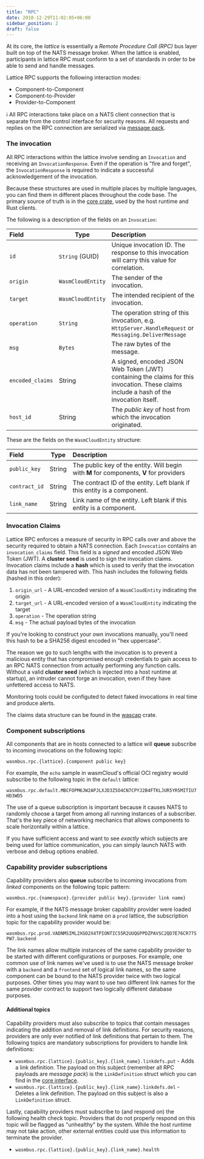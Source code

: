 ```yaml
---
title: "RPC"
date: 2018-12-29T11:02:05+06:00
sidebar_position: 2
draft: false
---
```


At its core, the _lattice_ is essentially a _Remote Procedure Call (RPC)_ bus layer built on top of the NATS message broker. When the lattice
is enabled, participants in lattice RPC must conform to a set of standards in order to be able to send and handle messages.

Lattice RPC supports the following interaction modes:

- Component-to-Component
- Component-to-Provider
- Provider-to-Component

ℹ️ All RPC interactions take place on a NATS client connection that is separate from the control interface for security reasons. All requests and replies on the RPC connection are serialized via [message pack](https://msgpack.org/index.html).

### The invocation

All RPC interactions within the lattice involve sending an `Invocation` and receiving an `InvocationResponse`. Even
if the operation is "fire and forget", the `InvocationResponse` is required to indicate a successful acknowledgement of the invocation.

Because these structures are used in multiple places by multiple languages, you can find them in different places throughout the code base. The primary source of truth is in the [core crate](https://github.com/wasmCloud/wasmCloud/blob/main/crates/core/src/lib.rs), used by the host runtime and Rust clients.

The following is a description of the fields on an `Invocation`:

| Field | Type | Description |
| :--- | --- | :--- |
| `id` | `String` (GUID) | Unique invocation ID. The response to this invocation will carry this value for correlation. |
| `origin` | `WasmCloudEntity` | The sender of the invocation. |
| `target` | `WasmCloudEntity` | The intended recipient of the invocation. |
| `operation` | `String` | The operation string of this invocation, e.g. `HttpServer.HandleRequest` or `Messaging.DeliverMessage` |
| `msg` | `Bytes` | The raw bytes of the message. |
| `encoded_claims` | String | A signed, encoded JSON Web Token (JWT) containing the claims for this invocation. These claims include a hash of the invocation itself. |
| `host_id` | String | The _public key_ of host from which the invocation originated. |

These are the fields on the `WasmCloudEntity` structure:

| Field | Type | Description |
| :--- | --- | :--- |
| `public_key` | String | The public key of the entity. Will begin with **M** for components, **V** for providers |
| `contract_id` | String | The contract ID of the entity. Left blank if this entity is a component. |
| `link_name` | String | Link name of the entity. Left blank if this entity is a component. |

### Invocation Claims

Lattice RPC enforces a measure of security in RPC calls over and above the security required to obtain a NATS connection. Each `Invocation` contains an `invocation_claims` field. This field is a _signed_ and encoded JSON Web Token (JWT). A **cluster seed** is used to sign the invocation claims. Invocation claims include a **hash** which is used to verify that the invocation data has not been tampered with. This hash includes the following fields (hashed in this order):

1. `origin_url` - A URL-encoded version of a `WasmCloudEntity` indicating the origin
1. `target_url` - A URL-encoded version of a `WasmCloudEntity` indicating the target
1. `operation` - The operation string
1. `msg` - The actual payload bytes of the invocation

If you're looking to construct your own invocations manually, you'll need this hash to be a SHA256 digest encoded in "hex uppercase".

The reason we go to such lengths with the invocation is to prevent a malicious entity that has compromised enough credentials to gain access to an RPC NATS connection from actually performing any function calls. Without a valid **cluster seed** (which is injected into a host runtime at startup), an intruder cannot forge an invocation, even if they have unfettered access to NATS.

Monitoring tools could be configuted to detect faked invocations in real time and produce alerts.

The claims data structure can be found in the [wascap](https://github.com/wasmCloud/wascap/blob/main/src/jwt.rs) crate.

### Component subscriptions

All components that are in hosts connected to a lattice will **queue** subscribe to incoming invocations on the following topic:

`wasmbus.rpc.{lattice}.{component public key}`

For example, the `echo` sample in wasmCloud's official OCI registry would subscribe to the following topic in the `default` lattice:

`wasmbus.rpc.default.MBCFOPM6JW2APJLXJD3Z5O4CN7CPYJ2B4FTKLJUR5YR5MITIU7HD3WD5`

The use of a queue subscription is important because it causes NATS to randomly choose a target from among all running instances of a subscriber. That's the key piece of networking mechanics that allows components to scale horizontally within a lattice.

If you have sufficient access and want to see _exactly_ which subjects are being used for lattice communication, you can simply launch NATS with verbose and debug options enabled.

### Capability provider subscriptions

Capability providers also **queue** subscribe to incoming invocations from _linked_ components on the following topic pattern:

`wasmbus.rpc.{namespace}.{provider public key}.{provider link name}`

For example, if the NATS message broker capability provider were loaded into a host using the `backend` link name on
a `prod` lattice, the subscription topic for the capability provider would be:

`wasmbus.rpc.prod.VADNMSIML2XGO2X4TPIONTIC55R2UUQGPPDZPAVSC2QD7E76CR77SPW7.backend`

The link names allow multiple instances of the same capability provider to be started with different configurations or purposes. For example, one common use of link names we've used is to use the NATS message broker with a `backend` and a `frontend` set of logical link names, so the same component can be bound to the NATS provider twice with two logical purposes. Other times you may want to use two different link names for the same provider contract to support two logically different database purposes.

#### Additional topics

Capability providers must also subscribe to topics that contain messages indicating the addition and removal of link definitions. For security reasons, providers are only ever notified of link definitions that pertain to them. The following topics are mandatory subscriptions for providers to handle link definitions:

- `wasmbus.rpc.{lattice}.{public_key}.{link_name}.linkdefs.put` - Adds a link definition. The payload on this subject (remember all RPC payloads are _message pack_) is the `LinkDefinition` struct which you can find in the [core interface](https://wasmcloud.github.io/interfaces/html/org_wasmcloud_core.html#link_definition).
- `wasmbus.rpc.{lattice}.{public_key}.{link_name}.linkdefs.del` - Deletes a link definition. The payload on this subject is also a `LinkDefinition` struct.

Lastly, capability providers must subscribe to (and respond on) the following health check topic. Providers that do not properly respond on this topic will be flagged as "unhealthy" by the system. While the host runtime may not take action, other external entities could use this information to terminate the provider.

- `wasmbus.rpc.{lattice}.{public_key}.{link_name}.health`
